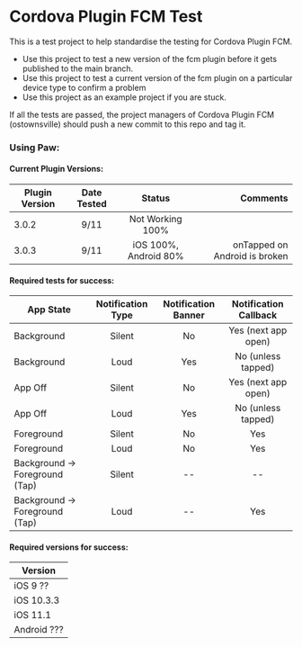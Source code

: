 # Cordova Plugin FCM Test

This is a test project to help standardise the testing for Cordova Plugin FCM.
 - Use this project to test a new version of the fcm plugin before it gets published to the main branch.
 - Use this project to test a current version of the fcm plugin on a particular device type to confirm a problem
 - Use this project as an example project if you are stuck.

If all the tests are passed, the project managers of Cordova Plugin FCM (ostownsville) should push a new commit to this repo and tag it.

### Using Paw:

#### Current Plugin Versions:
| Plugin Version| Date Tested | Status  | Comments|
| ------------- |:-------------:|:-------------:| -----:|
| 3.0.2 | 9/11 | Not Working 100% | 
| 3.0.3 | 9/11 | iOS 100%, Android 80% | onTapped on Android is broken | 

#### Required tests for success:
| App State | Notification Type | Notification Banner | Notification Callback |
| ------------- |:-------------:|:-------------:|:-------------:|
| Background | Silent | No | Yes (next app open) |
| Background | Loud | Yes | No (unless tapped) |
| App Off | Silent | No | Yes (next app open) |
| App Off | Loud | Yes | No (unless tapped) |
| Foreground | Silent | No | Yes |
| Foreground | Loud | No | Yes |
| Background -> Foreground (Tap) | Silent | -- | -- |
| Background -> Foreground (Tap) | Loud |  -- | Yes |

#### Required versions for success:
| Version |
| ------------- |
| iOS 9 ?? |
| iOS 10.3.3 |
| iOS 11.1 |
| Android ??? |

